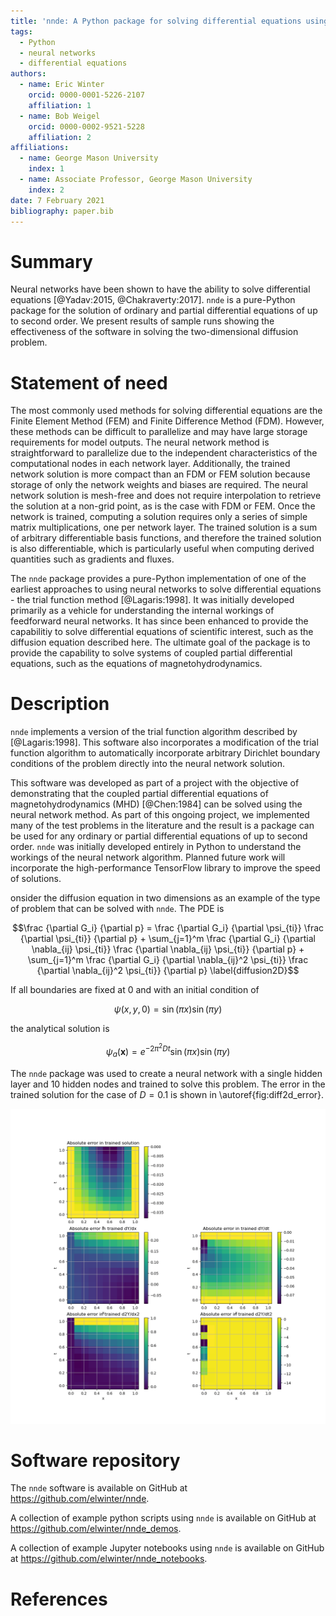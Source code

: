 ```yaml
---
title: 'nnde: A Python package for solving differential equations using neural networks'
tags:
  - Python
  - neural networks
  - differential equations
authors:
  - name: Eric Winter
    orcid: 0000-0001-5226-2107
    affiliation: 1
  - name: Bob Weigel
    orcid: 0000-0002-9521-5228
    affiliation: 2
affiliations:
  - name: George Mason University
    index: 1
  - name: Associate Professor, George Mason University
    index: 2
date: 7 February 2021
bibliography: paper.bib
---
```


# Summary

Neural networks have been shown to have the ability to solve differential equations [@Yadav:2015, @Chakraverty:2017]. `nnde` is a pure-Python package for the solution of ordinary and partial differential equations of up to second order. We present results of sample runs showing the effectiveness of the software in solving the two-dimensional diffusion problem.

# Statement of need

The most commonly used methods for solving differential equations are the Finite Element Method (FEM) and Finite Difference Method (FDM). However, these methods can be difficult to parallelize and may have large storage requirements for model outputs. The neural network method is straightforward to parallelize due to the independent characteristics of the computational nodes in each network layer. Additionally, the trained network solution is more compact than an FDM or FEM solution because storage of only the network weights and biases are required. The neural network solution is mesh-free and does not require interpolation to retrieve the solution at a non-grid point, as is the case with FDM or FEM. Once the network is trained, computing a solution requires only a series of simple matrix multiplications, one per network layer. The trained solution is a sum of arbitrary differentiable basis functions, and therefore the trained solution is also differentiable, which is particularly useful when computing derived quantities such as gradients and fluxes.

The `nnde` package provides a pure-Python implementation of one of the earliest approaches to using neural networks to solve differential equations - the trial function method [@Lagaris:1998]. It was initially developed primarily as a vehicle for understanding the internal workings of feedforward neural networks. It has since been enhanced to provide the capabilitiy to solve differential equations of scientific interest, such as the diffusion equation described here. The ultimate goal of the package is to provide the capability to solve systems of coupled partial differential equations, such as the equations of magnetohydrodynamics.

# Description

`nnde` implements a version of the trial function algorithm described by [@Lagaris:1998]. This software also incorporates a modification of the trial function algorithm to automatically incorporate arbitrary Dirichlet boundary conditions of the problem directly into the neural network solution.

This software was developed as part of a project with the objective of demonstrating that the coupled partial differential equations of magnetohydrodynamics (MHD) [@Chen:1984] can be solved using the neural network method. As part of this ongoing project, we implemented many of the test problems in the literature and the result is a package can be used for any ordinary or partial differential equations of up to second order. `nnde` was initially developed entirely in Python to understand the workings of the neural network algorithm. Planned future work will incorporate the high-performance TensorFlow library to improve the speed of solutions.

onsider the diffusion equation in two dimensions as an example of the type of problem that can be solved with `nnde`. The PDE is

$$\frac {\partial G_i} {\partial p} = \frac {\partial G_i} {\partial \psi_{ti}} \frac {\partial \psi_{ti}} {\partial p} + \sum_{j=1}^m \frac {\partial G_i} {\partial \nabla_{ij} \psi_{ti}} \frac {\partial \nabla_{ij} \psi_{ti}} {\partial p} + \sum_{j=1}^m \frac {\partial G_i} {\partial \nabla_{ij}^2 \psi_{ti}} \frac {\partial \nabla_{ij}^2 \psi_{ti}} {\partial p}
  \label{diffusion2D}$$

If all boundaries are fixed at $0$ and with an initial condition of

$$\psi(x,y,0) = \sin(\pi x) \sin(\pi y)$$

the analytical solution is

$$\psi_a(\mathbf x) = e^{-2\pi^2 D t} \sin(\pi x) \sin(\pi y)$$

The `nnde` package was used to create a neural network with a single hidden layer and 10 hidden nodes and trained to solve this problem. The error in the trained solution for the case of $D=0.1$ is shown in \autoref{fig:diff2d_error}.

![Computed error in solution of 2-D diffusion problem using `nnde` with 10 nodes.\label{fig:diff2d_error}](figures/diff2d_error_heatmaps.png)

# Software repository

The `nnde` software is available on GitHub at https://github.com/elwinter/nnde.

A collection of example python scripts using `nnde`  is available on GitHub at https://github.com/elwinter/nnde_demos.

A collection of example Jupyter notebooks using `nnde` is available on GitHub at https://github.com/elwinter/nnde_notebooks.

# References
